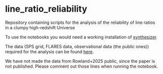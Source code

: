 # line_ratio_reliability
Repository containing scripts for the analysis of the reliability of line ratios in a clumpy high-redshift Universe

To use the notebooks you would need a working installation of [synthesizer](https://synthesizer-project.github.io/synthesizer/).

The data (SPS grid, FLARES data, observational data (the public ones)) required for the analysis can be found [here](https://drive.google.com/drive/folders/1dmsp7VNr3qeMwq5jnnAupgcJaekyK8ZD?usp=sharing).

We have not made the data from Rowland+2025 public, since the paper is not published. Please comment out those lines when running the notebook.
